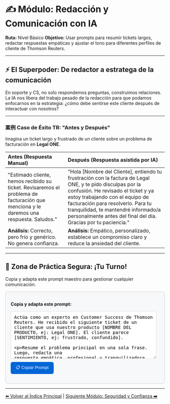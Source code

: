 # ✍️ Módulo: Redacción y Comunicación con IA

**Ruta:** Nivel Básico
**Objetivo:** Usar prompts para resumir tickets largos, redactar respuestas empáticas y ajustar el tono para diferentes perfiles de cliente de Thomson Reuters.

---

## ⚡ El Superpoder: De redactor a estratega de la comunicación

En soporte y CS, no solo respondemos preguntas, construimos relaciones. La IA nos libera del trabajo pesado de la redacción para que podamos enfocarnos en la estrategia: ¿cómo debe sentirse este cliente después de interactuar con nosotros?

---

### 案例 Caso de Éxito TR: "Antes y Después"

Imagina un ticket largo y frustrado de un cliente sobre un problema de facturación en **Legal ONE**.

| Antes (Respuesta Manual) | Después (Respuesta asistida por IA) |
| :--- | :--- |
| "Estimado cliente, hemos recibido su ticket. Revisaremos el problema de facturación que menciona y le daremos una respuesta. Saludos." | "Hola [Nombre del Cliente], entiendo tu frustración con la factura de Legal ONE, y te pido disculpas por la confusión. He revisado el ticket y ya estoy trabajando con el equipo de facturación para resolverlo. Para tu tranquilidad, te mantendré informado/a personalmente antes del final del día. Gracias por tu paciencia." |
| **Análisis:** Correcto, pero frío y genérico. No genera confianza. | **Análisis:** Empático, personalizado, establece un compromiso claro y reduce la ansiedad del cliente. |

---

## 🔧 Zona de Práctica Segura: ¡Tu Turno!

Copia y adapta este prompt maestro para gestionar cualquier comunicación.

<div style="border: 1px solid #ccc; border-radius: 8px; padding: 16px; background-color: #f6f8fa;">
  <p><strong>Copia y adapta este prompt:</strong></p>
  <textarea id="prompt-area" style="width: 98%; min-height: 150px; border: 1px solid #ddd; border-radius: 4px; padding: 10px; font-family: monospace; font-size: 14px; resize: vertical;">
Actúa como un experto en Customer Success de Thomson Reuters. He recibido el siguiente ticket de un cliente que usa nuestro producto [NOMBRE DEL PRODUCTO, ej: Legal ONE]. El cliente parece [SENTIMIENTO, ej: frustrado, confundido].

Resume el problema principal en una sola frase. Luego, redacta una respuesta empática, profesional y tranquilizadora. La respuesta debe:
1. Validar su sentimiento.
2. Confirmar que entendimos el problema.
3. Establecer un próximo paso claro y un tiempo de respuesta.

MI TICKET:
"[Pega aquí el ticket del cliente]"
  </textarea>
  <br>
  <button onclick="copiarPrompt()" style="margin-top: 10px; padding: 8px 16px; border: none; background-color: #0366d6; color: white; border-radius: 6px; cursor: pointer;">
    📋 Copiar Prompt
  </button>
  <span id="copy-feedback" style="margin-left: 10px; color: green; font-weight: bold;"></span>
</div>

<script>
function copiarPrompt() {
  const textArea = document.getElementById('prompt-area');
  textArea.select();
  document.execCommand('copy');
  const feedback = document.getElementById('copy-feedback');
  feedback.innerText = '¡Copiado!';
  setTimeout(() => { feedback.innerText = ''; }, 2000);
}
</script>

---

[⬅️ Volver al Índice Principal](../index.md) | [Siguiente Módulo: Seguridad y Confianza ➡️](./03-seguridad-y-confianza.md)